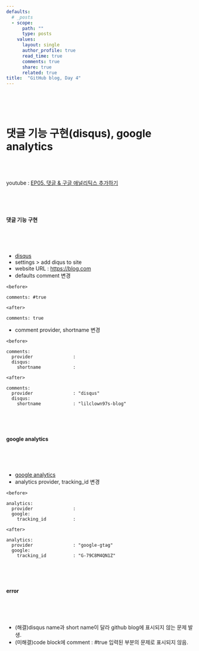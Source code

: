 ```yaml
---
defaults:
  # _posts
  - scope:
      path: ""
      type: posts
    values:
      layout: single
      author_profile: true
      read_time: true
      comments: true
      share: true
      related: true
title:  "GitHub blog, Day 4"
---
```

<br><br><br>

# 댓글 기능 구현(disqus), google analytics

<br><br><br>
youtube : [EP05. 댓글 & 구글 애널리틱스 추가하기](https://youtu.be/anXaW9xhgcU)

<br><br><br>

**댓글 기능 구현**

<br><br><br>

- [disqus](https://disqus.com/)
- settings > add diqus to site
- website URL : https://blog.com
- defaults comment 변경
```
<before>

comments: #true

<after>

comments: true
```


- comment provider, shortname 변경
```
<before>

comments:
  provider               : 
  disqus:
    shortname            : 

<after>

comments:
  provider               : "disqus"
  disqus:
    shortname            : "lilclown97s-blog"
```

<br><br><br>


**google analytics**

<br><br><br>

- [google analytics](https://analytics.google.com/analytics/web/#/p301119640/reports/reportinghub)
- analytics provider, tracking_id 변경
```
<before>

analytics:
  provider               : 
  google:
    tracking_id          : 

<after>

analytics:
  provider               : "google-gtag"
  google:
    tracking_id          : "G-79C8M4QN1Z"
```

<br><br><br>

**error**

<br><br><br>

- (해결)disqus name과 short name이 달라 github blog에 표시되지 않는 문제 발생.
- (미해결)code block에 comment : #true 입력된 부분의 문제로 표시되지 않음.